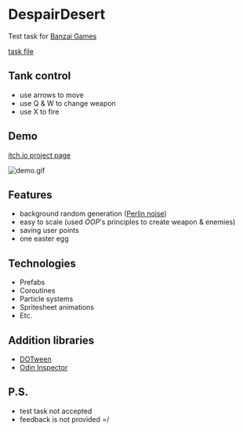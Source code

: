 # DespairDesert
Test task for [Banzai Games](https://banzai.games/)

[task file](https://github.com/ApcodeArs/DespairDesert/blob/master/Task.pdf)

## Tank control
* use arrows to move
* use Q & W to change weapon
* use X to fire

## Demo
[itch.io project page](https://arseniy59.itch.io/despairdesert)

![demo.gif](https://github.com/ApcodeArs/DespairDesert/blob/master/demo.gif)

## Features
* background random generation ([Perlin noise](https://en.wikipedia.org/wiki/Perlin_noise))
* easy to scale (used *OOP*'s principles to create weapon & enemies)
* saving user points
* one easter egg

## Technologies
* Prefabs
* Coroutines
* Particle systems
* Spritesheet animations
* Etc.

## Addition libraries
* [DOTween](https://assetstore.unity.com/packages/tools/animation/dotween-hotween-v2-27676)
* [Odin Inspector](https://assetstore.unity.com/packages/tools/utilities/odin-inspector-and-serializer-89041)

## P.S.
* test task not accepted
* feedback is not provided =/
